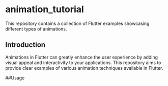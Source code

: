 # animation_tutorial

This repository contains a collection of Flutter examples showcasing different types of animations.

## Introduction

Animations in Flutter can greatly enhance the user experience by adding visual appeal and interactivity to your applications. This repository aims to provide clear examples of various animation techniques available in Flutter.

##Usage
